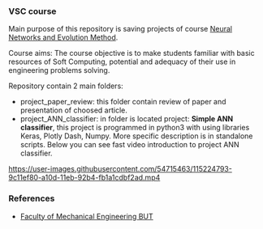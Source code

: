 ### VSC course
Main purpose of this repository is saving projects of course [Neural Networks and Evolution Method](https://www.fme.vutbr.cz/en/studenti/predmety/215503). 

Course aims: The course objective is to make students familiar with basic resources of Soft Computing, potential and adequacy of their use in engineering problems solving.

Repository contain 2 main folders:  
* project_paper_review: this folder contain review of paper and presentation of choosed article.
* project_ANN_classifier: in folder is located project: **Simple ANN classifier**, this project is programmed in python3 with using libraries Keras, Plotly Dash, Numpy. More specific description is in standalone scripts. Below you can see fast video introduction to project ANN classifier.

https://user-images.githubusercontent.com/54715463/115224793-9c11ef80-a10d-11eb-92b4-fb1a1cdbf2ad.mp4

### References
* [Faculty of Mechanical Engineering BUT](https://www.fme.vutbr.cz/en)
